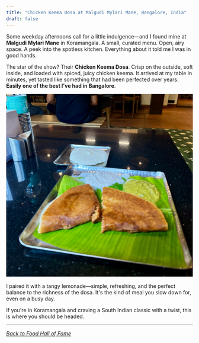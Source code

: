 ```yaml
---
title: "Chicken Keema Dosa at Malgudi Mylari Mane, Bangalore, India"
draft: false
---
```


Some weekday afternoons call for a little indulgence—and I found mine at **Malgudi Mylari Mane** in Koramangala. A small, curated menu. Open, airy space. A peek into the spotless kitchen. Everything about it told me I was in good hands.

The star of the show? Their **Chicken Keema Dosa**. Crisp on the outside, soft inside, and loaded with spiced, juicy chicken keema. It arrived at my table in minutes, yet tasted like something that had been perfected over years. **Easily one of the best I've had in Bangalore**.  

![Chicken Keema Dosa at Malgudi Mylari Mane, Bangalore, India](/images/chicken-keema-dosa-at-malgudi-mylari-mane-bangalore-india.jpeg)

I paired it with a tangy lemonade—simple, refreshing, and the perfect balance to the richness of the dosa. It's the kind of meal you slow down for, even on a busy day.  

If you're in Koramangala and craving a South Indian classic with a twist, this is where you should be headed.

---

*[Back to Food Hall of Fame](/food)*
